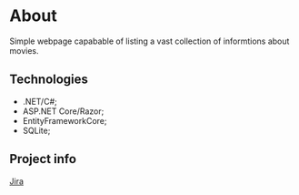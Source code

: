 # About
Simple webpage capabable of listing a vast collection of informtions about movies.

## Technologies
- .NET/C#;
- ASP.NET Core/Razor;
- EntityFrameworkCore;
- SQLite;

## Project info
[Jira](www.atlassian.com)
